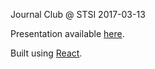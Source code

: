 Journal Club @ STSI
2017-03-13

Presentation available [here](http://gkarthik.com/dep/jc_2017_03_13/). 

Built using [React](http://lab.hakim.se/reveal-js/).

